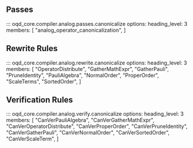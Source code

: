 ## Passes

<!-- prettier-ignore -->
::: oqd_core.compiler.analog.passes.canonicalize
    options:
        heading_level: 3
        members: [
            "analog_operator_canonicalization",
        ]

## Rewrite Rules

<!-- prettier-ignore -->
::: oqd_core.compiler.analog.rewrite.canonicalize
    options:
        heading_level: 3
        members: [
            "OperatorDistribute",
            "GatherMathExpr",
            "GatherPauli",
            "PruneIdentity",
            "PauliAlgebra",
            "NormalOrder",
            "ProperOrder",
            "ScaleTerms",
            "SortedOrder",
        ]

## Verification Rules

<!-- prettier-ignore -->
::: oqd_core.compiler.analog.verify.canonicalize
    options:
        heading_level: 3
        members: [
            "CanVerPauliAlgebra",
            "CanVerGatherMathExpr",
            "CanVerOperatorDistribute",
            "CanVerProperOrder",
            "CanVerPruneIdentity",
            "CanVerGatherPauli",
            "CanVerNormalOrder",
            "CanVerSortedOrder",
            "CanVerScaleTerm",
        ]
